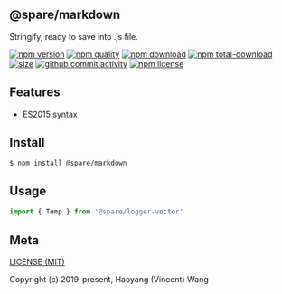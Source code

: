 ## @spare/markdown
Stringify, ready to save into .js file. 

[![npm version][npm-image]][npm-url]
[![npm quality][quality-image]][quality-url]
[![npm download][download-image]][npm-url]
[![npm total-download][total-download-image]][npm-url]
[![size][size]][size-url]
[![github commit activity][commit-image]][github-url]
[![npm license][license-image]][npm-url]

## Features

- ES2015 syntax

## Install
```console
$ npm install @spare/markdown
```

## Usage
```js
import { Temp } from '@spare/logger-vector'
```

## Meta
[LICENSE (MIT)](LICENSE)

Copyright (c) 2019-present, Haoyang (Vincent) Wang

[//]: <> (Shields)
[npm-image]: https://img.shields.io/npm/v/@spare/markdown.svg?style=flat-square
[quality-image]: http://npm.packagequality.com/shield/@spare/markdown.svg?style=flat-square
[download-image]: https://img.shields.io/npm/dm/@spare/markdown.svg?style=flat-square
[total-download-image]:https://img.shields.io/npm/dt/@spare/markdown.svg?style=flat-square
[license-image]: https://img.shields.io/npm/l/@spare/markdown.svg?style=flat-square
[commit-image]: https://img.shields.io/github/commit-activity/y/hoyeungw/@spare/markdown?style=flat-square
[size]: https://flat.badgen.net/packagephobia/install/@spare/markdown

[//]: <> (Link)
[npm-url]: https://npmjs.org/package/@spare/markdown
[quality-url]: http://packagequality.com/#?package=@spare/markdown
[github-url]: https://github.com/gadge/@spare/markdown
[size-url]: https://packagephobia.now.sh/result?p=@spare/markdown
